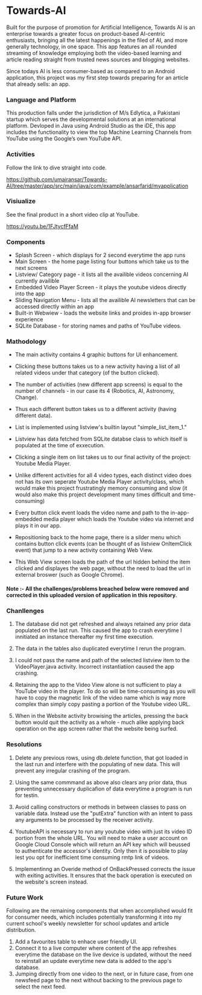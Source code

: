 # Towards-AI
Built for the purpose of promotion for Artificial Intelligence, Towards AI is an enterprise towards a greater focus on product-based AI-centric enthusiasts, bringing all the latest happenings in the filed of AI, and more generally technology, in one space. This app features an all rounded streaming of knowledge employing both the video-based learning and article reading straight from trusted news sources and blogging websites.

Since todays AI is less consumer-based as compared to an Android application, this project was my first step towards preparing for an article that already sells: an app.

### Language and Platform
This production falls under the jurisdiction of M/s Edlytica, a Pakistani startup which serves the developmental solutions at an international platform.
Devloped in Java using Android Studio as the iDE, this app includes the functionality to view the top Machine Learning Channels from YouTube using the Google’s own YouTube API. 


### Activities
Follow the link to dive straight into code.

https://github.com/umairansar/Towards-AI/tree/master/app/src/main/java/com/example/ansarfarid/myapplication

### Visiualize
See the final product in a short video clip at YouTube.

https://youtu.be/1FJtycfFfaM

### Components
- Splash Screen - which displays for 2 second everytime the app runs
- Main Screen - the home page listing four buttons which take us to the next screens
- Listview/ Category page - it lists all the availible videos concerning AI currently availible
- Embedded Video Player Screen - it plays the youtube videos directly into the app
- Sliding Navigation Menu - lists all the availible AI newsletters that can be accessed directly within an app
- Built-in Webwiew - loads the website links and proides in-app browser experience 
- SQLite Database - for storing names and paths of YouTube videos.

### Mathodology
- The main activity contains 4 graphic buttons for UI enhancement.

- Clicking these buttons takes us to a new activity having a list of all related videos under that category (of the button clicked).

- The number of activities (new different app screens) is equal to the number of channels - in our case its 4 (Robotics, AI, Astronomy, Change).

- Thus each different button takes us to a different activity (having different data).

- List is implemented using listview's builtin layout "simple_list_item_1." 

- Listview has data fetched from SQLite databse class to which itself is populated at the time of exxecution.

- Clicking a single item on list takes us to our final activity of the project: Youtube Media Player.

- Unlike different activities for all 4 video types, each distinct video does not has its own seperate Youtube Media Player activity/class, which would make this project frustratingly memory consuming and slow (it would also make this project development many times difficult and time-consuming)

- Every button click event loads the video name and path to the in-app-embedded media player which loads the Youtube video via internet and plays it in our app.

- Repositioning back to the home page, there is a silder menu which contains button click events (can be thought of as listview OnItemClick event) that jump to a new activity containing Web View.

- This Web View screen loads the path of the url hidden behind the item clicked and displayes the web page, without the need to load the url in external broswer (such as Google Chrome).

#### Note :- All the challenges/problems breached below were removed and corrected in this uploaded version of application in this repository. 

### Chanllenges
1. The database did not get refreshed and always retained any prior data populated on the last run. This caused the app to crash everytime I innitiated an instance thereafter my first time execution. 

2. The data in the tables also duplicated everytime I rerun the program.

3. I could not pass the name and path of the selected listview item to the VideoPlayer.java activity. Incorrect instantiatiion caused the app crashing.

4. Retaining the app to the Video View alone is not sufficient to play a YouTube video in the player. To do so will be time-consuming as you will have to copy the magnetic link of the video name which is way more complex than simply copy pasting a portion of the Youtube video URL.

5. When in the Website activity browising the articles, pressing the back button would quit the activity as a whole - much alike applying back operation on the app screen rather that the website being surfed.

### Resolutions
1. Delete any previous rows, using db.delete function, that got loaded in the last run and interfere with the populating of new data. This will prevent any irregular crashing of the program.

2. Using the same commmand as above also clears any prior data, thus preventing unnecessary duplicafion of data everytime a program is run for testin.

3. Avoid calling constructors or methods in between classes to pass on variable data. Instead use the "putExtra" function with an intent to pass any arguments to be processed by the receiver activity.

4. YoutubeAPI is necessary to run any youtube video with just its video ID portion from the whole URL. You will need to make a user account on Google Cloud Console which will return an API key which will beussed to authenticate the accessor's identity. Only then it is possible to play lest you opt for inefficient time consuming rmtp link of videos.

5. Implementinng an Overide method of OnBackPressed corrects the issue with exiting activities. It ensures that the back operation is executed on the website's screen instead.


### Future Work
Following are the remaining components that when accomplished would fit for consumer needs, which includes potentially transforming it into my current school's weekly newsletter for school updates and article distribution.

1. Add a favourites table to enhace user friendly UI.
2. Connect it to a live computer where content of the app refreshes everytime the database on the live device is updated, without the need to reinstall an update everytime new data is added to the app's database.
3. Jumping directly from one video to the next, or in future case, from one newsfeed page to the next without backing to the previous page to select the next feed.
